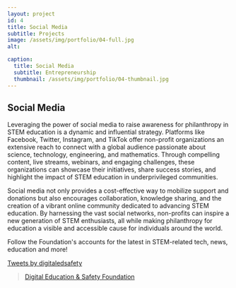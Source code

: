 ```yaml
---
layout: project
id: 4
title: Social Media
subtitle: Projects
image: /assets/img/portfolio/04-full.jpg
alt: 

caption:
  title: Social Media
  subtitle: Entrepreneurship
  thumbnail: /assets/img/portfolio/04-thumbnail.jpg
---
```


## Social Media

Leveraging the power of social media to raise awareness for philanthropy in STEM education is a dynamic and influential strategy. Platforms like Facebook, Twitter, Instagram, and TikTok offer non-profit organizations an extensive reach to connect with a global audience passionate about science, technology, engineering, and mathematics. Through compelling content, live streams, webinars, and engaging challenges, these organizations can showcase their initiatives, share success stories, and highlight the impact of STEM education in underprivileged communities.

Social media not only provides a cost-effective way to mobilize support and donations but also encourages collaboration, knowledge sharing, and the creation of a vibrant online community dedicated to advancing STEM education. By harnessing the vast social networks, non-profits can inspire a new generation of STEM enthusiasts, all while making philanthropy for education a visible and accessible cause for individuals around the world.

Follow the Foundation's accounts for the latest in STEM-related tech, news, education and more!

<div class="row">
  <div class="col-md-6 col-sm-6">
    <a class="twitter-timeline" data-tweet-limit="1" href="https://twitter.com/digitaledsafety?ref_src=twsrc%5Etfw">Tweets by digitaledsafety</a> <script async src="https://platform.twitter.com/widgets.js" charset="utf-8"></script>
  </div>
  <div class="col-md-6 col-sm-6">
    <div id="fb-root"></div>
    <script async defer crossorigin="anonymous" src="https://connect.facebook.net/en_US/sdk.js#xfbml=1&version=v16.0" nonce="02vpGDsh"></script>
    <div class="fb-page" data-href="https://www.facebook.com/digitaledusafety" data-tabs="timeline" data-width="" data-height="" data-small-header="false" data-adapt-container-width="true" data-hide-cover="false" data-show-facepile="true"><blockquote cite="https://www.facebook.com/digitaledusafety" class="fb-xfbml-parse-ignore"><a href="https://www.facebook.com/digitaledusafety">Digital Education &amp; Safety Foundation</a></blockquote></div>
  </div>
</div>

